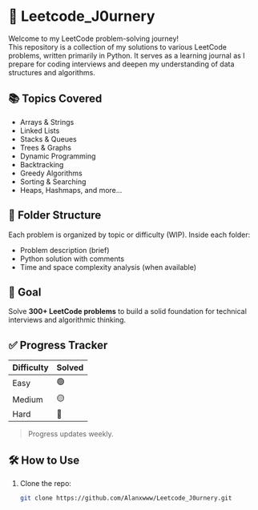 # 🧠 Leetcode_J0urnery

Welcome to my LeetCode problem-solving journey!  
This repository is a collection of my solutions to various LeetCode problems, written primarily in Python. It serves as a learning journal as I prepare for coding interviews and deepen my understanding of data structures and algorithms.

## 📚 Topics Covered

- Arrays & Strings
- Linked Lists
- Stacks & Queues
- Trees & Graphs
- Dynamic Programming
- Backtracking
- Greedy Algorithms
- Sorting & Searching
- Heaps, Hashmaps, and more...

## 📂 Folder Structure

Each problem is organized by topic or difficulty (WIP). Inside each folder:
- Problem description (brief)
- Python solution with comments
- Time and space complexity analysis (when available)

## 🚀 Goal

Solve **300+ LeetCode problems** to build a solid foundation for technical interviews and algorithmic thinking.

## ✅ Progress Tracker

| Difficulty | Solved |
|------------|--------|
| Easy       | 🟢     |
| Medium     | 🟡     |
| Hard       | 🔴     |

> Progress updates weekly.

## 🛠️ How to Use

1. Clone the repo:
   ```bash
   git clone https://github.com/Alanxwww/Leetcode_J0urnery.git
